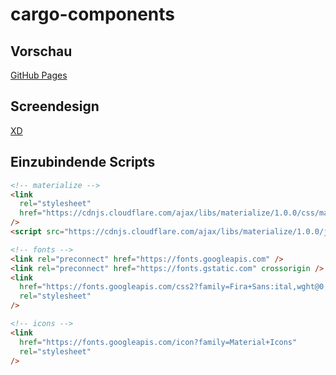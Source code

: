# cargo-components

## Vorschau

[GitHub Pages](https://ah-oh.github.io/cargo-components)

## Screendesign

[XD](https://xd.adobe.com/view/bfcdd2fc-be78-476b-85d4-736ab3913a1b-ea9e/)

## Einzubindende Scripts

```html
<!-- materialize -->
<link
  rel="stylesheet"
  href="https://cdnjs.cloudflare.com/ajax/libs/materialize/1.0.0/css/materialize.min.css"
/>
<script src="https://cdnjs.cloudflare.com/ajax/libs/materialize/1.0.0/js/materialize.min.js"></script>

<!-- fonts -->
<link rel="preconnect" href="https://fonts.googleapis.com" />
<link rel="preconnect" href="https://fonts.gstatic.com" crossorigin />
<link
  href="https://fonts.googleapis.com/css2?family=Fira+Sans:ital,wght@0,100;0,200;0,300;0,400;0,500;0,600;0,700;0,800;0,900;1,100;1,200;1,300;1,400;1,500;1,600;1,700;1,800;1,900&display=swap"
  rel="stylesheet"
/>

<!-- icons -->
<link
  href="https://fonts.googleapis.com/icon?family=Material+Icons"
  rel="stylesheet"
/>
```
